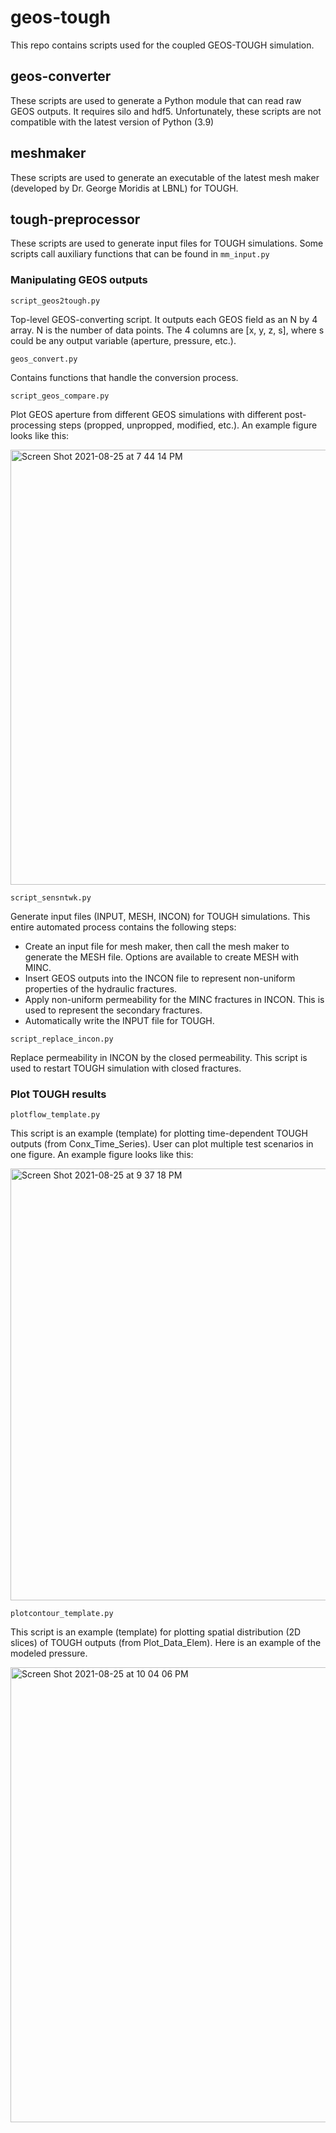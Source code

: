 # geos-tough

This repo contains scripts used for the coupled GEOS-TOUGH simulation.

## geos-converter

These scripts are used to generate a Python module that can read raw GEOS outputs. It requires silo and hdf5. Unfortunately, these scripts are not compatible with the latest version of Python (3.9)

## meshmaker

These scripts are used to generate an executable of the latest mesh maker (developed by Dr. George Moridis at LBNL) for TOUGH.

## tough-preprocessor

These scripts are used to generate input files for TOUGH simulations. Some scripts call auxiliary functions that can be found in `mm_input.py`

### Manipulating GEOS outputs

```
script_geos2tough.py
```
Top-level GEOS-converting script. It outputs each GEOS field as an N by 4 array. N is the number of data points. The 4 columns are [x, y, z, s], where s could be any output variable (aperture, pressure, etc.). 

```
geos_convert.py
```
Contains functions that handle the conversion process. 

```
script_geos_compare.py
```
Plot GEOS aperture from different GEOS simulations with different post-processing steps (propped, unpropped, modified, etc.). An example figure looks like this:

<img width="696" alt="Screen Shot 2021-08-25 at 7 44 14 PM" src="https://user-images.githubusercontent.com/18181974/130784951-b06a5e2c-8bdb-49c5-9fe5-9611f329a5c0.png">


```
script_sensntwk.py
```
Generate input files (INPUT, MESH, INCON) for TOUGH simulations. This entire automated process contains the following steps:
* Create an input file for mesh maker, then call the mesh maker to generate the MESH file. Options are available to create MESH with MINC.
* Insert GEOS outputs into the INCON file to represent non-uniform properties of the hydraulic fractures.
* Apply non-uniform permeability for the MINC fractures in INCON. This is used to represent the secondary fractures.
* Automatically write the INPUT file for TOUGH.

```
script_replace_incon.py
```
Replace permeability in INCON by the closed permeability. This script is used to restart TOUGH simulation with closed fractures.


### Plot TOUGH results

```
plotflow_template.py
```
This script is an example (template) for plotting time-dependent TOUGH outputs (from Conx_Time_Series). User can plot multiple test scenarios in one figure. An example figure looks like this:

<img width="691" alt="Screen Shot 2021-08-25 at 9 37 18 PM" src="https://user-images.githubusercontent.com/18181974/130800761-87198d05-2bee-4e0a-b2a7-bc2acbe46173.png">

```
plotcontour_template.py
```
This script is an example (template) for plotting spatial distribution (2D slices) of TOUGH outputs (from Plot_Data_Elem). Here is an example of the modeled pressure.

<img width="728" alt="Screen Shot 2021-08-25 at 10 04 06 PM" src="https://user-images.githubusercontent.com/18181974/130805567-c77c944e-d3da-435e-a77d-ccc4732324cb.png">


